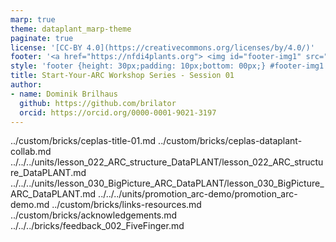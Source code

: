 ```yaml
---
marp: true
theme: dataplant_marp-theme
paginate: true
license: '[CC-BY 4.0](https://creativecommons.org/licenses/by/4.0/)'
footer: '<a href="https://nfdi4plants.org"> <img id="footer-img1" src="./../../../images/logos/DataPLANT/dataplant-logo-square-bg-transparent.svg"></a> <a href="https://ceplas.eu"> <img id="footer-img2" src="./../../../images/logos/CEPLAS/ceplas-icon.jpeg"></a><a href="https://creativecommons.org/licenses/by/4.0/"><img id="footer-img3" src="./../../../images/logos/CreativeCommons/by.svg"></a>'
style: 'footer {height: 30px;padding: 10px;bottom: 00px;} #footer-img1 {height: 30px; padding-left: 0px;} #footer-img2 {height: 30px; padding-left: 20px;opacity: 0.5;}  #footer-img3 {height: 20px;padding-left: 20px; opacity: 0.5;}'
title: Start-Your-ARC Workshop Series - Session 01
author:
- name: Dominik Brilhaus
  github: https://github.com/brilator
  orcid: https://orcid.org/0000-0001-9021-3197
---
```


../custom/bricks/ceplas-title-01.md
../custom/bricks/ceplas-dataplant-collab.md
../../../units/lesson_022_ARC_structure_DataPLANT/lesson_022_ARC_structure_DataPLANT.md
../../../units/lesson_030_BigPicture_ARC_DataPLANT/lesson_030_BigPicture_ARC_DataPLANT.md
../../../units/promotion_arc-demo/promotion_arc-demo.md
../custom/bricks/links-resources.md
../custom/bricks/acknowledgements.md
../../../bricks/feedback_002_FiveFinger.md